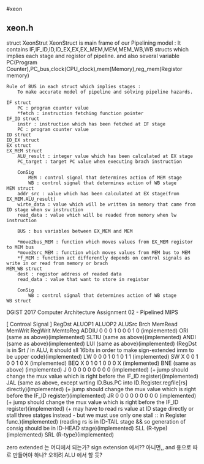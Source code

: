 #xeon
## xeon.h
 struct XeonStrut
	XeonStruct is main frame of our Pipelining model :
		It contains IF,IF_ID,ID,ID_EX,EX,EX_MEM,MEM,MEM_WB,WB structs which implies each stage and registor of pipeline.
		and also several variable PC(Program Counter),PC_bus,clock(CPU_clock),mem(Memory),reg_mem(Registor memory)

	Rule of BUS in each struct which implies stages :
		To make accurate model of pipeline and solving pipeline hazards.
		
	IF struct
		PC : program counter value 
		*fetch : instruction fetching function pointer
	IF_ID struct
		instr : instruction which has been fetched at IF stage
		PC : program counter value
	ID struct
	ID_EX struct
	EX struct
	EX_MEM struct
		ALU_result : integer value which has been calculated at EX stage
		PC_target : target PC value when executing brach instruction

		ConSig
			MEM : control signal that determines action of MEM stage
			WB : control signal that determines action of WB stage
	MEM struct
		addr_src : value which has been calculated at EX stage(from EX_MEM.ALU_result)
		wirte_data : value which will be written in memory that came from ID stage when sw instruction
		read_data : value which will be readed from memory when lw instruction
		
		BUS : bus variables between EX_MEM and MEM

		*move2bus_MEM : function which moves values from EX_MEM registor to MEM bus
		*move2src_MEM : function which moves values from MEM bus to MEM
		*f_MEM : function act differently depends on control signals as write in or read from memory or brach
	MEM_WB struct
		dest : registor address of readed data
		read_data : value that want to store in registor

		ConSig
			WB : control signal that determines action of WB stage
	WB struct
		
DGIST 2017 Computer Architecture Assignment 02 - Pipelined MIPS


[ Controal Signal ]
		RegDst	ALUOP1	ALUOP2	ALUSrc	Brch	MemRead	MemWrit	RegWrit	MemtoReg
ADDIU	0	0	0	1	0	0	0	1	0	(implemented)
ORI		(same as above)(implemented)
SLTIU	(same as above)(implemented)
ANDI	(same as above)(implemented)
LUI		(same as above)(implemented)
		(RegDst is in $rt / in ALU, it should sll 16bits in order to make sign-extended imm to be upper code)(implemented)
LW		0	0	0	1	0	1	0	1	1	(implemented)
SW		X	0	0	1	0	0	1	0	X	(implemented)
BEQ		X	0	1	0	1	0	0	0	X	(implemented)
BNE		(same as above)						(implemented)
J		0	0	0	0	0	0	0	0	0	(implemented)
		(+ jump should change the mux value which is right before the IF_ID register)(implemented)
JAL		(same as above, except wrting ID.Bus.PC into ID.Register.regfile[rs] directly)(implemented)
		(+ jump should change the mux value which is right before the IF_ID register)(implemented)
JR		0	0	0	0	0	0	0	0	0	(implemented)
		(+ jump should change the mux value which is right before the IF_ID register)(implemented)
		(+ may have to read rs value at ID stage directly or stall three statges instead - but we must use only one stall :: in Register func.)(implemented)
		(reading rs is in ID-TAIL stage && so generation of consig should be in ID-HEAD stage)(implemented)
SLL		(R-type)(implemented)
SRL		(R-type)(implemented)

zero extended 는 어디에서 되는가? sign extension 에서?? 아니면,, and 용으로 따로 만들어야 하나? 오히려 ALU 에서 할 듯?




